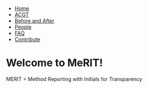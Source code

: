 <!DOCTYPE html>
<html>
	<head>
		<title>
			MeRIT
		</title>
	</head>
	<body>
		<nav>
    		<ul>
        		<li><a href="/">Home</a></li>
	        	<li><a href="/bases">ACGT</a></li>
        		<li><a href="/B&A">Before and After</a></li>
        		<li><a href="/People">People</a></li>
          <li><a href="/FAQ">FAQ</a></li>
           <li><a href="/Contribute">Contribute</a></li>
    		</ul>
		</nav>
		<div class="container">
    		<div class="blurb">
        		<h1>Welcome to MeRIT!</h1>
				<p>MERIT = Method Reporting with Initials for Transparency</p>
    		</div><!-- /.blurb -->
		</div><!-- /.container -->
		<footer>
		</footer>
	</body>
</html>
